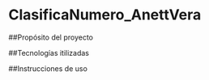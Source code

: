 # ClasificaNumero_AnettVera

##Propósito del proyecto 

##Tecnologías itilizadas

##Instrucciones de uso
